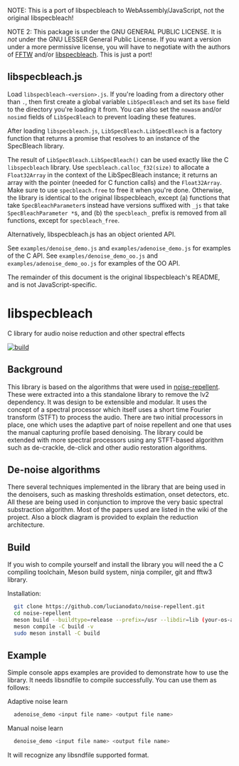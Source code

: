 NOTE: This is a port of libspecbleach to WebAssembly/JavaScript, not the
original libspecbleach!

NOTE 2: This package is under the GNU GENERAL PUBLIC LICENSE. It is *not* under
the GNU LESSER General Public License. If you want a version under a more
permissive license, you will have to negotiate with the authors of
[FFTW](https://www.fftw.org/) and/or
[libspecbleach](https://github.com/lucianodato/libspecbleach). This is just a
port!


libspecbleach.js
----------------
Load `libspecbleach-<version>.js`. If you're loading from a directory other than
`.`, then first create a global variable `LibSpecBleach` and set its `base`
field to the directory you're loading it from. You can also set the `nowasm`
and/or `nosimd` fields of `LibSpecBleach` to prevent loading these features.

After loading `libspecbleach.js`, `LibSpecBleach.LibSpecBleach` is a factory
function that returns a promise that resolves to an instance of the SpecBleach
library.

The result of `LibSpecBleach.LibSpecBleach()` can be used exactly like the C
`libspecbleach` library. Use `specbleach.calloc_f32(size)` to allocate a
`Float32Array` in the context of the LibSpecBleach instance; it returns an
array with the pointer (needed for C function calls) and the `Float32Array`.
Make sure to use `specbleach.free` to free it when you're done. Otherwise, the
library is identical to the original libspecbleach, except (a) functions that
take `SpecBleachParameter`s instead have versions suffixed with `_js` that
take `SpecBleachParameter *`s, and (b) the `specbleach_` prefix is removed
from all functions, except for `specbleach_free`.

Alternatively, libspecbleach.js has an object oriented API.

See `examples/denoise_demo.js` and `examples/adenoise_demo.js` for examples of
the C API. See `examples/denoise_demo_oo.js` and `examples/adenoise_demo_oo.js`
for examples of the OO API.

The remainder of this document is the original libspecbleach's README, and
is not JavaScript-specific.


# libspecbleach

C library for audio noise reduction and other spectral effects

[![build](https://github.com/lucianodato/libspecbleach/actions/workflows/build.yml/badge.svg)](https://github.com/lucianodato/libspecbleach/actions/workflows/build.yml)

## Background

This library is based on the algorithms that were used in [noise-repellent](https://github.com/lucianodato/noise-repellent). These were extracted into a this standalone library to remove the lv2 dependency. It was design to be extensible and modular. It uses the concept of a spectral processor which itself uses a short time Fourier transform (STFT) to process the audio. There are two initial processors in place, one which uses the adaptive part of noise repellent and one that uses the manual capturing profile based denoising. The library could be extended with more spectral processors using any STFT-based algorithm such as de-crackle, de-click and other audio restoration algorithms.

## De-noise algorithms

There several techniques implemented in the library that are being used in the denoisers, such as masking thresholds estimation, onset detectors, etc. All these are being used in conjunction to improve the very basic spectral substraction algorithm. Most of the papers used are listed in the wiki of the project. Also a block diagram is provided to explain the reduction architecture.

## Build

If you wish to compile yourself and install the library you will need the a C compiling toolchain, Meson build system, ninja compiler, git and fftw3 library.

Installation:

```bash
  git clone https://github.com/lucianodato/noise-repellent.git
  cd noise-repellent
  meson build --buildtype=release --prefix=/usr --libdir=lib (your-os-appropriate-location-fullpath)
  meson compile -C build -v
  sudo meson install -C build
```

## Example

Simple console apps examples are provided to demonstrate how to use the library. It needs libsndfile to compile successfully. You can use them as follows:

Adaptive noise learn

```bash
  adenoise_demo <input file name> <output file name>
```

Manual noise learn

```bash
  denoise_demo <input file name> <output file name>
```

It will recognize any libsndfile supported format.
